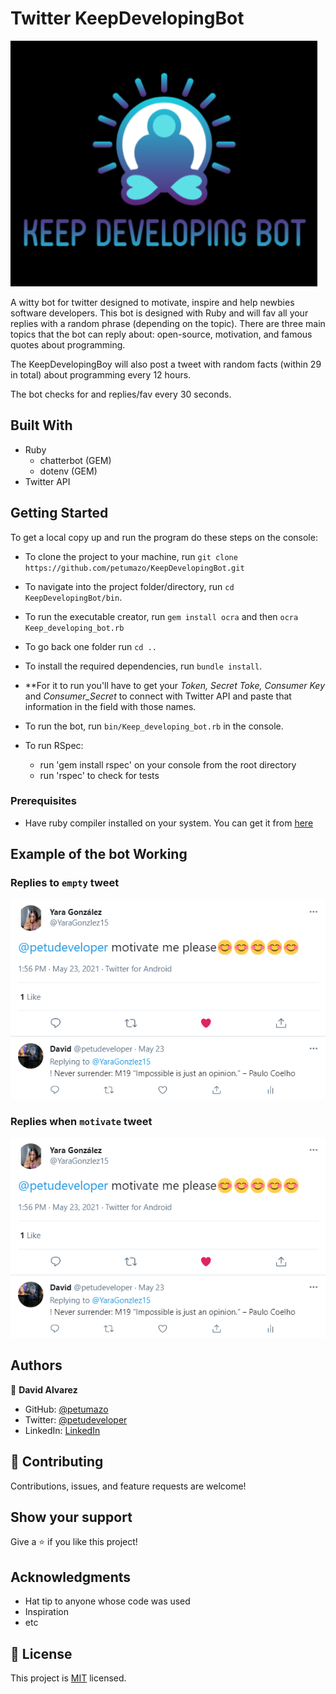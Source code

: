 # Twitter KeepDevelopingBot 

![screenshot](./readme_lib/KeepDevelopingBot_Logo.png)

A witty bot for twitter designed to motivate, inspire and help newbies software developers. This bot is designed with Ruby and will fav all your replies with a random phrase (depending on the topic). There are three main topics that the bot can reply about: open-source, motivation, and famous quotes about programming.

The KeepDevelopingBoy will also post a tweet with random facts (within 29 in total) about programming every 12 hours.

The bot checks for and replies/fav every 30 seconds.


## Built With

- Ruby
  - chatterbot (GEM)
  - dotenv (GEM)
- Twitter API


## Getting Started

To get a local copy up and run the program do these steps on the console:
- To clone the project to your machine, run `git clone https://github.com/petumazo/KeepDevelopingBot.git`
- To navigate into the project folder/directory, run `cd KeepDevelopingBot/bin`.
- To run the executable creator, run `gem install ocra` and then `ocra Keep_developing_bot.rb`
- To go back one folder run `cd ..`
- To install the required dependencies, run `bundle install`.
- **For it to run you'll have to get your _Token, Secret Toke, Consumer Key_ and _Consumer_Secret_ to connect with Twitter API and paste that information in the field with those names.
- To run the bot, run `bin/Keep_developing_bot.rb` in the console.

- To run RSpec:
  - run 'gem install rspec' on your console from the root directory
  - run 'rspec' to check for tests 
### Prerequisites
- Have ruby compiler installed on your system. You can get it from [here](https://www.ruby-lang.org/es/documentation/installation/)


## Example of the bot Working

### Replies to `empty` tweet
![screenshot](./readme_lib/screenshot1.png)

### Replies when `motivate` tweet
![screenshot](./readme_lib/screenshot1.png)


## Authors

👤 **David Alvarez**

- GitHub: [@petumazo](https://github.com/petumazo)
- Twitter: [@petudeveloper](https://twitter.com/petudeveloper)
- LinkedIn: [LinkedIn](https://www.linkedin.com/in/david-alvarez-mazzo-777712143/)


## 🤝 Contributing

Contributions, issues, and feature requests are welcome!


## Show your support

Give a ⭐️ if you like this project!


## Acknowledgments

- Hat tip to anyone whose code was used
- Inspiration
- etc

## 📝 License

This project is [MIT](./MIT.md) licensed.
